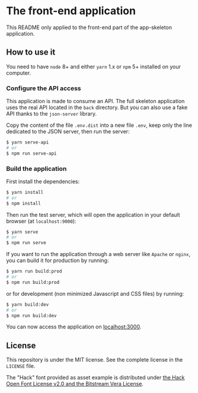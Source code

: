 # The front-end application

This README only applied to the front-end part of the app-skeleton application.

## How to use it

You need to have `node` 8+ and either `yarn` 1.x or `npm` 5+ installed on your computer.

### Configure the API access

This application is made to consume an API. The full skeleton application uses the real API located in the `back` directory. But you can also use a fake API thanks to the `json-server` library.

Copy the content of the file `.env.dist` into a new file `.env`, keep only the line dedicated to the JSON server, then run the server:
```bash
$ yarn serve-api
# or
$ npm run serve-api
```

### Build the application

First install the dependencies:
```bash
$ yarn install
# or
$ npm install
```

Then run the test server, which will open the application in your default browser (at `localhost:9000`):
```bash
$ yarn serve
# or
$ npm run serve
```

If you want to run the application through a web server like `Apache` or `nginx`, you can build it for production by running:
```bash
$ yarn run build:prod
# or
$ npm run build:prod
```

or for development (non minimized Javascript and CSS files) by running:
```bash
$ yarn build:dev
# or
$ npm run build:dev
```

You can now access the application on [localhost:3000](http://localhost:8080).

## License

This repository is under the MIT license. See the complete license in the `LICENSE` file.

The "Hack" font provided as asset example is distributed under [the Hack Open Font License v2.0 and the Bitstream Vera License](https://github.com/chrissimpkins/Hack/blob/master/LICENSE.md).
